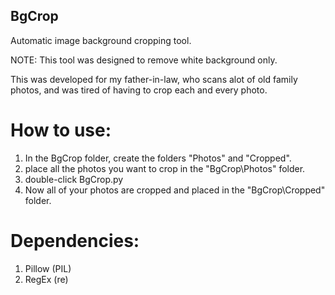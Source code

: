 ## BgCrop
Automatic image background cropping tool.

NOTE: This tool was designed to remove white background only.

This was developed for my father-in-law, who scans alot of old family photos, and was tired of having to crop
each and every photo.

# How to use:
1. In the BgCrop folder, create the folders "Photos" and "Cropped".
2. place all the photos you want to crop in the "BgCrop\Photos" folder.
3. double-click BgCrop.py
4. Now all of your photos are cropped and placed in the "BgCrop\Cropped\" folder.

# Dependencies:
1. Pillow (PIL)
2. RegEx (re)

